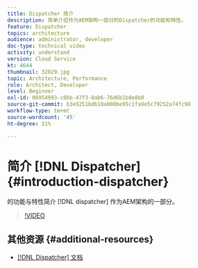 ```yaml
---
title: Dispatcher 简介
description: 简单介绍作为AEM架构一部分的Dispatcher的功能和特性。
feature: Dispatcher
topics: architecture
audience: administrator, developer
doc-type: technical video
activity: understand
version: Cloud Service
kt: 4644
thumbnail: 32029.jpg
topic: Architecture, Performance
role: Architect, Developer
level: Beginner
exl-id: 06954993-c8bb-47f3-8ab6-76d6b1b8e8b0
source-git-commit: b3e9251bdb18a008be95c1fa9e5c79252a74fc98
workflow-type: tm+mt
source-wordcount: '45'
ht-degree: 31%

---
```


# 简介 [!DNL Dispatcher] {#introduction-dispatcher}

的功能与特性简介 [!DNL dispatcher] 作为AEM架构的一部分。

>[!VIDEO](https://video.tv.adobe.com/v/32029?quality=12&learn=on)

## 其他资源 {#additional-resources}

* [[!DNL Dispatcher] 文档](https://experienceleague.adobe.com/docs/experience-manager-dispatcher/using/dispatcher.html)
